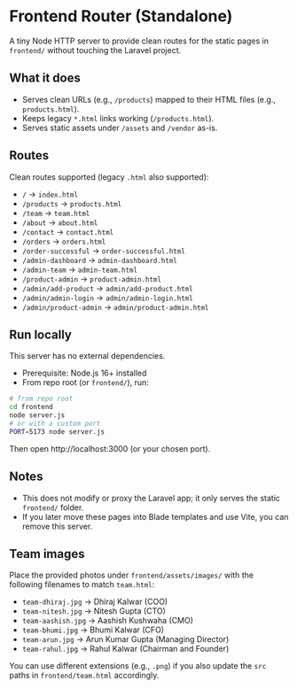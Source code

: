 # Frontend Router (Standalone)

A tiny Node HTTP server to provide clean routes for the static pages in `frontend/` without touching the Laravel project.

## What it does

-   Serves clean URLs (e.g., `/products`) mapped to their HTML files (e.g., `products.html`).
-   Keeps legacy `*.html` links working (`/products.html`).
-   Serves static assets under `/assets` and `/vendor` as-is.

## Routes

Clean routes supported (legacy `.html` also supported):

-   `/` → `index.html`
-   `/products` → `products.html`
-   `/team` → `team.html`
-   `/about` → `about.html`
-   `/contact` → `contact.html`
-   `/orders` → `orders.html`
-   `/order-successful` → `order-successful.html`
-   `/admin-dashboard` → `admin-dashboard.html`
-   `/admin-team` → `admin-team.html`
-   `/product-admin` → `product-admin.html`
-   `/admin/add-product` → `admin/add-product.html`
-   `/admin/admin-login` → `admin/admin-login.html`
-   `/admin/product-admin` → `admin/product-admin.html`

## Run locally

This server has no external dependencies.

-   Prerequisite: Node.js 16+ installed
-   From repo root (or `frontend/`), run:

```sh
# from repo root
cd frontend
node server.js
# or with a custom port
PORT=5173 node server.js
```

Then open http://localhost:3000 (or your chosen port).

## Notes

-   This does not modify or proxy the Laravel app; it only serves the static `frontend/` folder.
-   If you later move these pages into Blade templates and use Vite, you can remove this server.

## Team images

Place the provided photos under `frontend/assets/images/` with the following filenames to match `team.html`:

-   `team-dhiraj.jpg` → Dhiraj Kalwar (COO)
-   `team-nitesh.jpg` → Nitesh Gupta (CTO)
-   `team-aashish.jpg` → Aashish Kushwaha (CMO)
-   `team-bhumi.jpg` → Bhumi Kalwar (CFO)
-   `team-arun.jpg` → Arun Kumar Gupta (Managing Director)
-   `team-rahul.jpg` → Rahul Kalwar (Chairman and Founder)

You can use different extensions (e.g., `.png`) if you also update the `src` paths in `frontend/team.html` accordingly.
